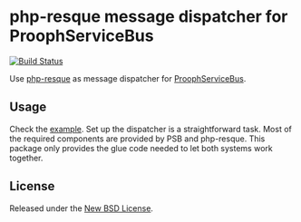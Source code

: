 php-resque message dispatcher for ProophServiceBus
==================================================

[![Build Status](https://travis-ci.org/prooph/psb-php-resque-dispatcher.svg?branch=master)](https://travis-ci.org/prooph/psb-php-resque-dispatcher)

Use [php-resque](https://github.com/chrisboulton/php-resque) as message dispatcher for [ProophServiceBus](https://github.com/prooph/service-bus).

Usage
-----

Check the [example](examples/resque/simple-resque-sample.php). Set up the dispatcher is a straightforward task. Most of
the required components are provided by PSB and php-resque. This package only provides the glue code needed to let both
systems work together.

License
-------

Released under the [New BSD License](https://github.com/prooph/psb-php-resque-dispatcher/blob/master/LICENSE).
